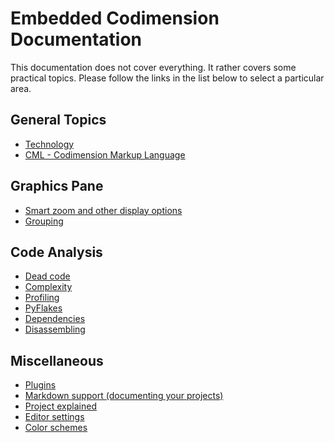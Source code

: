 # Embedded Codimension Documentation

This documentation does not cover everything.
It rather covers some practical topics. Please follow the links in the list below to select a particular area.


## General Topics

- [Technology](technology/technology.md)
- [CML - Codimension Markup Language](cml/cml.md)


## Graphics Pane

- [Smart zoom and other display options](smartzoom/smartzoom.md)
- [Grouping](file:./grouping.md)


## Code Analysis

- [Dead code](file:./deadcode.md)
- [Complexity](file:./complexity.md)
- [Profiling](file:./profiling.md)
- [PyFlakes](file:./pyflakes.md)
- [Dependencies](file:./dependencies.md)
- [Disassembling](file:./disassembling.md)


## Miscellaneous

- [Plugins](plugins/plugins.md)
- [Markdown support (documenting your projects)](md/mdsupport.md)
- [Project explained](file:./project.md)
- [Editor settings](file:./editorsettings.md)
- [Color schemes](file:./colorschemes.md)
